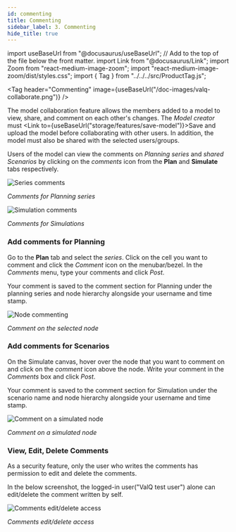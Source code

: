 ```yaml
---
id: commenting
title: Commenting
sidebar_label: 3. Commenting
hide_title: true
---
```


import useBaseUrl from "@docusaurus/useBaseUrl"; // Add to the top of the file below the front matter.
import Link from "@docusaurus/Link";
import Zoom from "react-medium-image-zoom";
import "react-medium-image-zoom/dist/styles.css";
import { Tag } from "../../../src/ProductTag.js";

<Tag
header="Commenting"
image={useBaseUrl("/doc-images/valq-collaborate.png")}
/>

The model collaboration feature allows the members added to a model to view, share, and comment on each other's changes.
The *Model creator* must <Link to={useBaseUrl("storage/features/save-model")}>Save and upload</Link> the model before collaborating with other users.
In addition, the model must also be shared with the selected users/groups.

Users of the model can view the comments on *Planning series* and *shared Scenarios* by clicking on the *comments* icon from the **Plan** and **Simulate** tabs respectively.

<div style={{ textAlign: "center" }}>
  <Zoom>
    <img alt="Series comments" src={useBaseUrl("/doc-images/storage/features/all-comments-planning.png")} />
  </Zoom>
</div>

*Comments for Planning series*

<div style={{ textAlign: "center" }}>
  <Zoom>
    <img alt="Simulation comments" src={useBaseUrl("/doc-images/storage/features/all-comments-scenario.png")} />
  </Zoom>
</div>

*Comments for Simulations*

### Add comments for Planning

Go to the **Plan** tab and select the *series*.
Click on the cell you want to comment and click the *Comment* icon on the menubar/bezel.
In the *Comments* menu, type your comments and click *Post*.

Your comment is saved to the comment section for Planning under the planning series and node hierarchy alongside your username and time stamp.

<div style={{ textAlign: "center" }}>
  <Zoom>
    <img alt="Node commenting" src={useBaseUrl("/doc-images/storage/features/planning-series-add-comments.png")} />
  </Zoom>
</div>

*Comment on the selected node*

### Add comments for Scenarios

On the Simulate canvas, hover over the node that you want to comment on and click on the *comment* icon above the node.
Write your comment in the *Comments* box and click *Post*.

Your comment is saved to the comment section for Simulation under the scenario name and node hierarchy alongside your username and time stamp.

<div style={{ textAlign: "center" }}>
  <Zoom>
    <img alt="Comment on a simulated node" src={useBaseUrl("/doc-images/storage/features/node-level-commenting-on-scenario.png")} />
  </Zoom>
</div>

*Comment on a simulated node*

### View, Edit, Delete Comments

As a security feature, only the user who writes the comments has permission to edit and delete the comments.

In the below screenshot, the logged-in user("ValQ test user") alone can  edit/delete the comment written by self.

<div style={{ textAlign: "center" }}>
  <Zoom>
    <img alt="Comments edit/delete access" src={useBaseUrl("/doc-images/storage/features/edit-delete-comments.png")} />
  </Zoom>
</div>

*Comments edit/delete access*